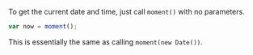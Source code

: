 To get the current date and time, just call `moment()` with no parameters.

```javascript
var now = moment();
```

This is essentially the same as calling `moment(new Date())`.
